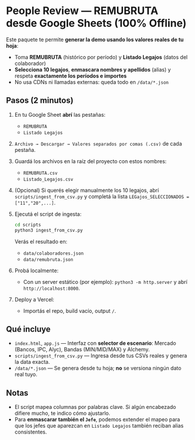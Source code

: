 
# People Review — REMUBRUTA desde Google Sheets (100% Offline)

Este paquete te permite **generar la demo usando los valores reales de tu hoja**:
- Toma **REMUBRUTA** (histórico por período) y **Listado Legajos** (datos del colaborador)
- **Selecciona 10 legajos**, **enmascara nombres y apellidos** (alias) y respeta **exactamente los períodos e importes**
- No usa CDNs ni llamadas externas: queda todo en `/data/*.json`

## Pasos (2 minutos)

1. En tu Google Sheet **abrí** las pestañas:
   - `REMUBRUTA`
   - `Listado Legajos`
2. `Archivo → Descargar → Valores separados por comas (.csv)` de cada pestaña.
3. Guardá los archivos en la raíz del proyecto con estos nombres:
   - `REMUBRUTA.csv`
   - `Listado_Legajos.csv`
4. (Opcional) Si querés elegir manualmente los 10 legajos, abrí `scripts/ingest_from_csv.py` y completá la lista `LEGajos_SELECCIONADOS = ["11","20",...]`.
5. Ejecutá el script de ingesta:
   ```bash
   cd scripts
   python3 ingest_from_csv.py
   ```
   Verás el resultado en:
   - `data/colaboradores.json`
   - `data/remubruta.json`

6. Probá localmente:
   - Con un server estático (por ejemplo): `python3 -m http.server` y abrí `http://localhost:8000`.
7. Deploy a Vercel:
   - Importás el repo, build vacío, output `/`.

## Qué incluye

- `index.html`, `app.js` — Interfaz con **selector de escenario**: Mercado (Bancos, IPC, Alyc), Bandas (MIN/MID/MAX) y Alchemy.
- `scripts/ingest_from_csv.py` — Ingresa desde tus CSVs reales y genera la data exacta.
- `/data/*.json` — Se genera desde tu hoja; **no** se versiona ningún dato real tuyo.

## Notas

- El script mapea columnas por palabras clave. Si algún encabezado difiere mucho, te indico cómo ajustarlo.
- Para **enmascarar también el `Jefe`**, podemos extender el mapeo para que los jefes que aparezcan en `Listado Legajos` también reciban alias consistentes.
